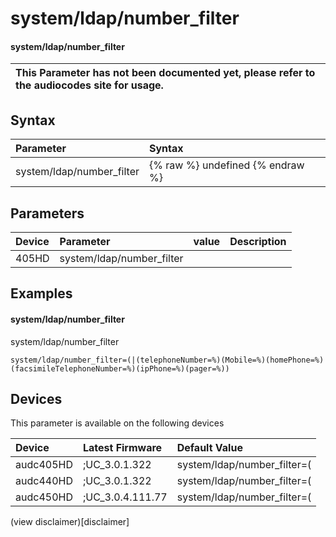 ﻿---
description: system/ldap/number_filter
search: false
---

# system/ldap/number_filter

#### system/ldap/number_filter


| This Parameter has not been documented yet, please refer to the audiocodes site for usage.  |
| :--- |

## Syntax
| Parameter | Syntax |
| :--- | :--- |
|system/ldap/number_filter | {% raw %} undefined {% endraw %} |

## Parameters
|Device|Parameter|value|Description|
|:---|:---|:---|:---|
| 405HD | system/ldap/number_filter |  |  |

## Examples
#### system/ldap/number_filter

system/ldap/number_filter

```
system/ldap/number_filter=(|(telephoneNumber=%)(Mobile=%)(homePhone=%)(facsimileTelephoneNumber=%)(ipPhone=%)(pager=%))
```

## Devices
This parameter is available on the following devices

| Device | Latest Firmware | Default Value |
|:---|:---|:---|
| audc405HD | ;UC_3.0.1.322 | system/ldap/number_filter=(|(telephoneNumber 
| audc440HD | ;UC_3.0.1.322 | system/ldap/number_filter=(|(telephoneNumber 
| audc450HD | ;UC_3.0.4.111.77 | system/ldap/number_filter=(|(telephoneNumber 

(view disclaimer)[disclaimer]

